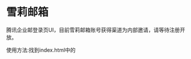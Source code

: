 # 雪莉邮箱
腾讯企业邮登录页UI，目前雪莉邮箱账号获得渠道为内部邀请，请等待注册开放。

使用方法:找到index.html中的<script>标签,在`writeLoginPanel({domainlist:"sherry.cf", mode:"vertical"});`这一句中修改Your_Domain.com为你的域名。
  
Demo:https://sherryme.github.io/SherryMail/
